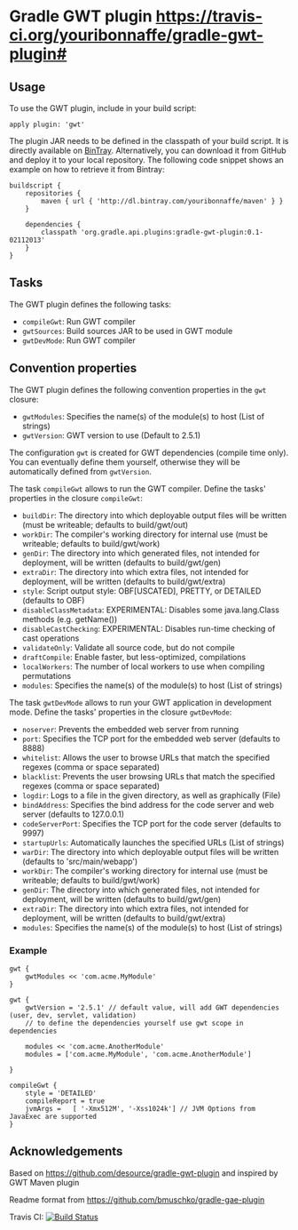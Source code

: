 # Gradle GWT plugin https://travis-ci.org/youribonnaffe/gradle-gwt-plugin#

## Usage

To use the GWT plugin, include in your build script:

    apply plugin: 'gwt'

The plugin JAR needs to be defined in the classpath of your build script. It is directly available on
[BinTray](https://bintray.com/youribonnaffe/maven/gradle-gwt-plugin/).
Alternatively, you can download it from GitHub and deploy it to your local repository. The following code snippet shows an
example on how to retrieve it from Bintray:

    buildscript {
        repositories {
            maven { url { 'http://dl.bintray.com/youribonnaffe/maven' } }
        }

        dependencies {
            classpath 'org.gradle.api.plugins:gradle-gwt-plugin:0.1-02112013'
        }
    }

## Tasks

The GWT plugin defines the following tasks:

* `compileGwt`: Run GWT compiler
* `gwtSources`: Build sources JAR to be used in GWT module
* `gwtDevMode`: Run GWT compiler

## Convention properties

The GWT plugin defines the following convention properties in the `gwt` closure:

* `gwtModules`: Specifies the name(s) of the module(s) to host (List of strings)
* `gwtVersion`: GWT version to use (Default to 2.5.1)

The configuration `gwt` is created for GWT dependencies (compile time only). You can eventually define them yourself, otherwise they will be automatically defined from `gwtVersion`.

The task `compileGwt` allows to run the GWT compiler. Define the tasks' properties in the
closure `compileGwt`:

* `buildDir`: The directory into which deployable output files will be written (must be writeable; defaults to build/gwt/out)
* `workDir`:  The compiler's working directory for internal use (must be writeable; defaults to build/gwt/work)
* `genDir`:  The directory into which generated files, not intended for deployment, will be written (defaults to build/gwt/gen)
* `extraDir`:  The directory into which extra files, not intended for deployment, will be written (defaults to build/gwt/extra)
* `style`: Script output style: OBF[USCATED], PRETTY, or DETAILED (defaults to OBF)
* `disableClassMetadata`: EXPERIMENTAL: Disables some java.lang.Class methods (e.g. getName())
* `disableCastChecking`: EXPERIMENTAL: Disables run-time checking of cast operations
* `validateOnly`: Validate all source code, but do not compile
* `draftCompile`: Enable faster, but less-optimized, compilations
* `localWorkers`: The number of local workers to use when compiling permutations
* `modules`:  Specifies the name(s) of the module(s) to host (List of strings)

The task `gwtDevMode` allows to run your GWT application in development mode. Define the tasks' properties in the
closure `gwtDevMode`:

* `noserver`: Prevents the embedded web server from running
* `port`: Specifies the TCP port for the embedded web server (defaults to 8888)
* `whitelist`: Allows the user to browse URLs that match the specified regexes (comma or space separated)
* `blacklist`: Prevents the user browsing URLs that match the specified regexes (comma or space separated)
* `logdir`: Logs to a file in the given directory, as well as graphically (File)
* `bindAddress`: Specifies the bind address for the code server and web server (defaults to 127.0.0.1)
* `codeServerPort`: Specifies the TCP port for the code server (defaults to 9997)
* `startupUrls`: Automatically launches the specified URLs (List of strings)
* `warDir`: The directory into which deployable output files will be written (defaults to 'src/main/webapp')
* `workDir`:  The compiler's working directory for internal use (must be writeable; defaults to build/gwt/work)
* `genDir`:  The directory into which generated files, not intended for deployment, will be written (defaults to build/gwt/gen)
* `extraDir`:  The directory into which extra files, not intended for deployment, will be written (defaults to build/gwt/extra)
* `modules`:  Specifies the name(s) of the module(s) to host (List of strings)

### Example

    gwt {
        gwtModules << 'com.acme.MyModule'
    }

    gwt {
        gwtVersion = '2.5.1' // default value, will add GWT dependencies (user, dev, servlet, validation)
        // to define the dependencies yourself use gwt scope in dependencies

        modules << 'com.acme.AnotherModule'
        modules = ['com.acme.MyModule', 'com.acme.AnotherModule']

    }

    compileGwt {
        style = 'DETAILED'
        compileReport = true
        jvmArgs =   [ '-Xmx512M', '-Xss1024k'] // JVM Options from JavaExec are supported
    }

## Acknowledgements

Based on https://github.com/desource/gradle-gwt-plugin and inspired by GWT Maven plugin

Readme format from https://github.com/bmuschko/gradle-gae-plugin

Travis CI: [![Build Status](https://travis-ci.org/youribonnaffe/gradle-gwt-plugin.png)](https://travis-ci.org/youribonnaffe/gradle-gwt-plugin])
